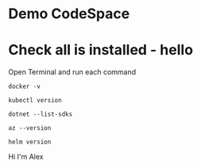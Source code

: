 # Demo CodeSpace


# Check all is installed - hello

Open Terminal and run each command 

```
docker -v

kubectl version

dotnet --list-sdks

az --version

helm version
```

Hi I'm Alex